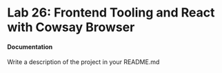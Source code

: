 # Lab 26: Frontend Tooling and React with Cowsay Browser 


####  Documentation  
Write a description of the project in your README.md


